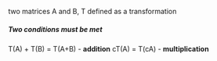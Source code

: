 
two matrices A and B, T defined as a transformation


##### Two conditions must be met
T(A) + T(B) = T(A+B) - **addition**
cT(A) = T(cA) - **multiplication**